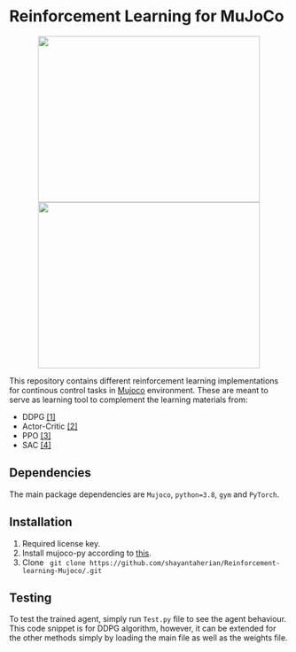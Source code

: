 # Reinforcement Learning for MuJoCo

<p align="center">
<img src="https://user-images.githubusercontent.com/51369142/113700464-c8ba1600-96ce-11eb-9b84-f735d156648b.png" width="400" height="300"/>                                     <img src="https://user-images.githubusercontent.com/51369142/113700507-d40d4180-96ce-11eb-9911-14de573f344d.png" width="400" height="300"/>
</p>


This repository contains different reinforcement learning implementations for continous control tasks in [Mujoco](http://www.mujoco.org/) environment. These are meant to serve as learning tool to complement the learning materials from:

* DDPG [[1]](https://arxiv.org/pdf/1509.02971.pdf)
* Actor-Critic [[2]](http://incompleteideas.net/book/first/ebook/node66.html#:~:text=The%20policy%20structure%20is%20known,being%20followed%20by%20the%20actor.)
* PPO [[3]](https://arxiv.org/pdf/1707.06347.pdf)
* SAC [[4]](https://arxiv.org/abs/1801.01290)

## Dependencies
The main package dependencies are `Mujoco`, `python=3.8`, `gym` and `PyTorch`.

## Installation

1) Required license key.
2) Install mujoco-py according to [this](https://www.youtube.com/watch?v=xG8oujhD9lA).
3) Clone `
git clone https://github.com/shayantaherian/Reinforcement-learning-Mujoco/.git`

## Testing 
To test the trained agent, simply run `Test.py` file to see the agent behaviour. This code snippet is for DDPG algorithm, however, it can be extended for the other methods simply by loading the main file as well as the weights file.
